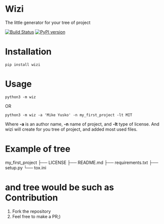 # Wizi

The little generator for your tree of project

[![Build Status](https://travis-ci.org/MichaelYusko/wizi.svg?branch=master)](https://travis-ci.org/MichaelYusko/wizi) [![PyPI version](https://badge.fury.io/py/wizi.svg)](https://badge.fury.io/py/wizi)


Installation
=================================
```
pip install wizi
```



Usage
=====
```
python3 -m wiz

```
OR
```
python3 -m wiz -a 'Mike Yusko' -n my_first_project -lt MIT
```
Where **-a** is an author name, **-n** name of project, and **-lt** type of license.
And wizi will create for you tree of project, and added most used files.

Example of tree
===============
my_first_project
├── LICENSE
├── README.md
├── requirements.txt
├── setup.py
└── tox.ini


and tree would be such as
Contribution
=================================
1. Fork the repository
2. Feel free to make a PR;)